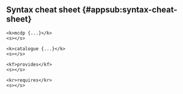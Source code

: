 ## Syntax cheat sheet              {#appsub:syntax-cheat-sheet}

<col2 id='syntax'>

    <k>mcdp {...}</k>
    <s></s>

    <k>catalogue {...}</k>
    <s></s>

    <kf>provides</kf>
    <s></s>

    <kr>requires</kr>
    <s></s>

</col2>



<style>
    #syntax {
        column-count: 2;
        height: 10em;

        td:nth-child(1) {
            text-align: left;
        }

        td:nth-child(2) {
            text-align: left;
        }
    }
</style>
